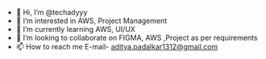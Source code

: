 - 👋 Hi, I’m @techadyyy
- 👀 I’m interested in AWS, Project Management
- 🌱 I’m currently learning AWS, UI/UX
- 💞️ I’m looking to collaborate on FIGMA, AWS ,Project as per requirements
- 📫 How to reach me E-mail- aditya.padalkar1312@gmail.com

<!---
techadyyy/techadyyy is a ✨ special ✨ repository because its `README.md` (this file) appears on your GitHub profile.
You can click the Preview link to take a look at your changes.
--->
